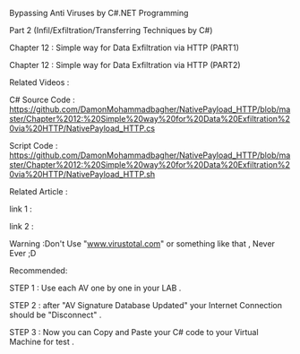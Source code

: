 Bypassing Anti Viruses by C#.NET Programming

Part 2 (Infil/Exfiltration/Transferring Techniques by C#)

Chapter 12 : Simple way for Data Exfiltration via HTTP (PART1)

Chapter 12 : Simple way for Data Exfiltration via HTTP (PART2)

Related Videos :



C# Source Code : https://github.com/DamonMohammadbagher/NativePayload_HTTP/blob/master/Chapter%2012:%20Simple%20way%20for%20Data%20Exfiltration%20via%20HTTP/NativePayload_HTTP.cs

Script Code : https://github.com/DamonMohammadbagher/NativePayload_HTTP/blob/master/Chapter%2012:%20Simple%20way%20for%20Data%20Exfiltration%20via%20HTTP/NativePayload_HTTP.sh

Related Article :

link 1 : 

link 2 : 

Warning :Don't Use "www.virustotal.com" or something like that , Never Ever ;D

Recommended:

STEP 1 : Use each AV one by one in your LAB .

STEP 2 : after "AV Signature Database Updated" your Internet Connection should be "Disconnect" .

STEP 3 : Now you can Copy and Paste your C# code to your Virtual Machine for test .
